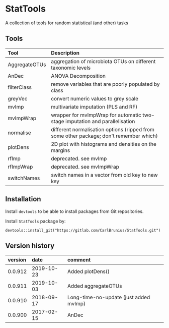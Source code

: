 # StatTools
A collection of tools for random statistical (and other) tasks

## Tools
Tool | Description
:--- | :----------
AggregateOTUs | aggregation of microbiota OTUs on different taxonomic levels
AnDec | ANOVA Decomposition
filterClass | remove variables that are poorly populated by class
greyVec | convert numeric values to grey scale
mvImp | multivariate imputation (PLS and RF)
mvImpWrap | wrapper for mvImpWrap for automatic two-stage imputation and parallelisation
normalise | different normalisation options (ripped from some other package; don't remember which)
plotDens | 2D plot with histograms and densities on the margins
rfImp | deprecated. see mvImp
rfImpWrap | deprecated. see mvImpWrap
switchNames | switch names in a vector from old key to new key

## Installation
Install `devtools` to be able to install packages from Git repositories.

Install `StatTools` package by:

`devtools::install_git("https://gitlab.com/CarlBrunius/StatTools.git")`

## Version history
version | date | comment
:------ | :--- | :------
0.0.912 | 2019-10-23 | Added plotDens()
0.0.911 | 2019-10-03 | Added aggregateOTUs
0.0.910 | 2018-09-17 | Long-time-no-update (just added mvImp)
0.0.900 | 2017-02-15 | AnDec
